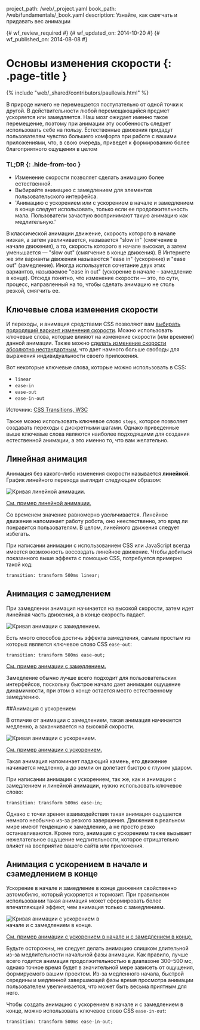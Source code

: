 project_path: /web/_project.yaml
book_path: /web/fundamentals/_book.yaml
description: Узнайте, как смягчать и придавать вес анимации

{# wf_review_required #}
{# wf_updated_on: 2014-10-20 #}
{# wf_published_on: 2014-08-08 #}

# Основы изменения скорости {: .page-title }

{% include "web/_shared/contributors/paullewis.html" %}


В природе ничего не перемещается поступательно от одной точки к другой. В действительности любой перемещающийся предмет ускоряется или замедляется. Наш мозг ожидает именно такое перемещение, поэтому при анимации эту особенность следует использовать себе на пользу. Естественные движения придадут пользователям чувство большего комфорта при работе с вашими приложениями, что, в свою очередь, приведет к формированию более благоприятного ощущения в целом

### TL;DR {: .hide-from-toc }
- Изменение скорости позволяет сделать анимацию более естественной.
- Выбирайте анимацию с замедлением для элементов пользовательского интерфейса.
- 'Анимацию с ускорением или с ускорением в начале и замедлением в конце следует использовать, только если ее продолжительность мала. Пользователи зачастую воспринимают такую анимацию как медлительную.'


В классической анимации движение, скорость которого в начале низкая, а затем увеличивается, называется "slow in" (смягчение в начале движения), а то, скорость которого в начале высокая, а затем уменьшается ― "slow out" (смягчение в конце движения). В Интернете же эти варианты движения называются "ease in" (ускорение) и "ease out" (замедление). Иногда используется сочетание двух этих вариантов, называемое "ease in out" (ускорение в начале – замедление в конце). Отсюда понятно, что изменение скорости ― это, по сути, процесс, направленный на то, чтобы сделать анимацию не столь резкой, смягчить ее.

## Ключевые слова изменения скорости

И переходы, и анимация средствами CSS позволяют вам [выбирать подходящий вариант изменения скорости](/web/fundamentals/design-and-ui/animations/choosing-the-right-easing). Можно использовать ключевые слова, которые влияют на изменение скорости (или времени) данной анимации. Также можно [сделать изменение скорости абсолютно нестандартным](/web/fundamentals/design-and-ui/animations/custom-easing), что дает намного больше свободы для выражения индивидуальности своего приложения.

Вот некоторые ключевые слова, которые можно использовать в CSS:

* `linear`
* `ease-in`
* `ease-out`
* `ease-in-out`

Источник: [CSS Transitions, W3C](http://www.w3.org/TR/css3-transitions/#transition-timing-function-property)

Также можно использовать ключевое слово `steps`, которое позволяет создавать переходы с дискретными шагами. Однако приведенные выше ключевые слова являются наиболее подходящими для создания естественной анимации, а это именно то, что вам желательно.

## Линейная анимация

Анимация без какого-либо изменения скорости называется **линейной**. График линейного перехода выглядит следующим образом:

<img src="imgs/linear.png" style="max-width: 300px" alt="Кривая линейной анимации." />

<a href="https://googlesamples.github.io/web-fundamentals/samples/../fundamentals/design-and-ui/animations/box-move-linear.html">См. пример линейной анимации.</a>

Со временем значение равномерно увеличивается. Линейное движение напоминает работу робота, оно неестественно, это вряд ли понравится пользователям. В целом, линейного движения следует избегать.

При написании анимации с использованием CSS или JavaScript всегда имеется возможность воссоздать линейное движение. Чтобы добиться показанного выше эффекта с помощью CSS, потребуется примерно такой код:


    transition: transform 500ms linear;
    


## Анимация с замедлением

При замедлении анимация начинается на высокой скорости, затем идет линейная часть движения, а в конце скорость падает.

<img src="imgs/ease-out.png" style="max-width: 300px" alt="Кривая анимации с замедлением." />

Есть много способов достичь эффекта замедления, самым простым из которых является ключевое слово CSS `ease-out`:


    transition: transform 500ms ease-out;
    

<a href="https://googlesamples.github.io/web-fundamentals/samples/../fundamentals/design-and-ui/animations/box-move-ease-out.html">См. пример анимации с замедлением.</a>

Замедление обычно лучше всего подходит для пользовательских интерфейсов, поскольку быстрое начало дает анимации ощущение динамичности, при этом в конце остается место естественному замедлению.

##Анимация с ускорением

В отличие от анимации с замедлением, такая анимация начинается медленно, а заканчивается на высокой скорости.

<img src="imgs/ease-in.png" style="max-width: 300px" alt="Кривая анимации с ускорением." />

<a href="https://googlesamples.github.io/web-fundamentals/samples/../fundamentals/design-and-ui/animations/box-move-ease-in.html">См. пример анимации с ускорением.</a>

Такая анимация напоминает падающий камень, его движение начинается медленно, а до земли он долетает быстро с глухим ударом.

При написании анимации с ускорением, так же, как и анимации с замедлением и линейной анимации, нужно использовать ключевое слово:


    transition: transform 500ms ease-in;
    

Однако с точки зрения взаимодействия такая анимация ощущается немного необычно из-за резкого завершения. Движения в реальном мире имеют тенденцию к замедлению, а не просто резко останавливаются. Кроме того, анимация с ускорением также вызывает нежелательное ощущение медлительности, которое отрицательно влияет на восприятие вашего сайта или приложения.

## Анимация с ускорением в начале и сзамедлением в конце

Ускорение в начале и замедление в конце движения свойственно автомобилю, который ускоряется и тормозит. При правильном использовании такая анимация может сформировать более впечатляющий эффект, чем анимация только с замедлением.

<img src="imgs/ease-in-out.png" style="max-width: 300px" alt="Кривая анимации с ускорением в начале и с замедлением в конце." />

<a href="https://googlesamples.github.io/web-fundamentals/samples/../fundamentals/design-and-ui/animations/box-move-ease-in-out.html">См. пример анимации с ускорением в начале и с замедлением в конце.</a>

Будьте осторожны, не следует делать анимацию слишком длительной из-за медлительности начальной фазы анимации. Как правило, лучше всего годится анимация продолжительностью в диапазоне 300–500 мс, однако точное время будет в значительной мере зависеть от ощущения, формируемого вашим проектом. Из-за медленного начала, быстрой середины и медленной завершающей фазы время просмотра анимации пользователем увеличивается, что может быть весьма приятным для него.

Чтобы создать анимацию с ускорением в начале и с замедлением в конце, можно использовать ключевое слово CSS `ease-in-out`:


    transition: transform 500ms ease-in-out;
    



